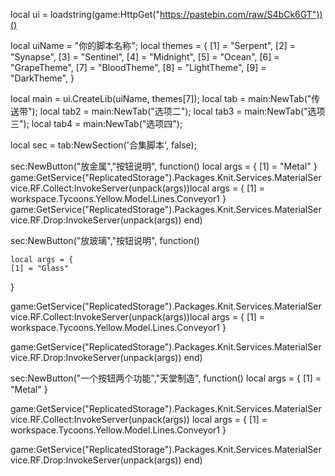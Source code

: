 local ui = loadstring(game:HttpGet("https://pastebin.com/raw/S4bCk6GT"))()

local uiName = "你的脚本名称";
local themes = {
[1] = "Serpent",
[2] = "Synapse",
[3] = "Sentinel",
[4] = "Midnight",
[5] = "Ocean",
[6] = "GrapeTheme",
[7] = "BloodTheme",
[8] = "LightTheme",
[9] = "DarkTheme",
}

local main = ui.CreateLib(uiName, themes[7]); 
local tab = main:NewTab("传送带");
local tab2 = main:NewTab("选项二");
local tab3 = main:NewTab("选项三");
local tab4 = main:NewTab("选项四");


local sec = tab:NewSection('合集脚本', false);

sec:NewButton("放金属","按钮说明", function()
    local args = {
    [1] = "Metal"
}
game:GetService("ReplicatedStorage").Packages.Knit.Services.MaterialService.RF.Collect:InvokeServer(unpack(args))local args = {
    [1] = workspace.Tycoons.Yellow.Model.Lines.Conveyor1
}
game:GetService("ReplicatedStorage").Packages.Knit.Services.MaterialService.RF.Drop:InvokeServer(unpack(args))
end)


sec:NewButton("放玻璃","按钮说明", function()
    
    local args = {
    [1] = "Glass"
}

game:GetService("ReplicatedStorage").Packages.Knit.Services.MaterialService.RF.Collect:InvokeServer(unpack(args))local args = {
    [1] = workspace.Tycoons.Yellow.Model.Lines.Conveyor1
}

game:GetService("ReplicatedStorage").Packages.Knit.Services.MaterialService.RF.Drop:InvokeServer(unpack(args))
end)


sec:NewButton("一个按钮两个功能","天堂制造", function()
   local args = {
    [1] = "Metal"
}

game:GetService("ReplicatedStorage").Packages.Knit.Services.MaterialService.RF.Collect:InvokeServer(unpack(args))
local args = {
    [1] = workspace.Tycoons.Yellow.Model.Lines.Conveyor1
}

game:GetService("ReplicatedStorage").Packages.Knit.Services.MaterialService.RF.Drop:InvokeServer(unpack(args))
end)
